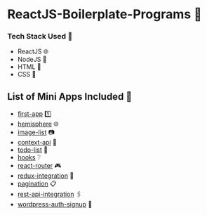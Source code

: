 # ReactJS-Boilerplate-Programs :maple_leaf:

### Tech Stack Used :eyes:
- ReactJS :globe_with_meridians:
- NodeJS :herb:
- HTML :sparkler:
- CSS :lipstick:

## List of Mini Apps Included :pencil:
- [first-app](https://github.com/BeeBombshell/ReactJS-Boilerplate-Programs/tree/master/first-app) :one:
- [hemisphere](https://github.com/BeeBombshell/ReactJS-Boilerplate-Programs/tree/master/hemisphere) :globe_with_meridians:
- [image-list](https://github.com/BeeBombshell/ReactJS-Boilerplate-Programs/tree/master/image-list) :camera:
- [context-api](https://github.com/BeeBombshell/ReactJS-Boilerplate-Programs/tree/master/context-api) :book:
- [todo-list](https://github.com/BeeBombshell/ReactJS-Boilerplate-Programs/tree/master/todo) :page_with_curl:
- [hooks](https://github.com/BeeBombshell/ReactJS-Boilerplate-Programs/tree/master/hooks) :grey_question:
- [react-router](https://github.com/BeeBombshell/ReactJS-Boilerplate-Programs/tree/master/react-router) :video_game:
- [redux-integration](https://github.com/BeeBombshell/ReactJS-Boilerplate-Programs/tree/master/redux-integration) :paperclip:
- [pagination](https://github.com/BeeBombshell/ReactJS-Boilerplate-Programs/tree/master/pagination) :clipboard:
- [rest-api-integration](https://github.com/BeeBombshell/ReactJS-Boilerplate-Programs/tree/master/rest-api-integration) :paperclips:
- [wordpress-auth-signup](https://github.com/BeeBombshell/ReactJS-Boilerplate-Programs/tree/master/wordpress-auth-signup) :closed_lock_with_key:
